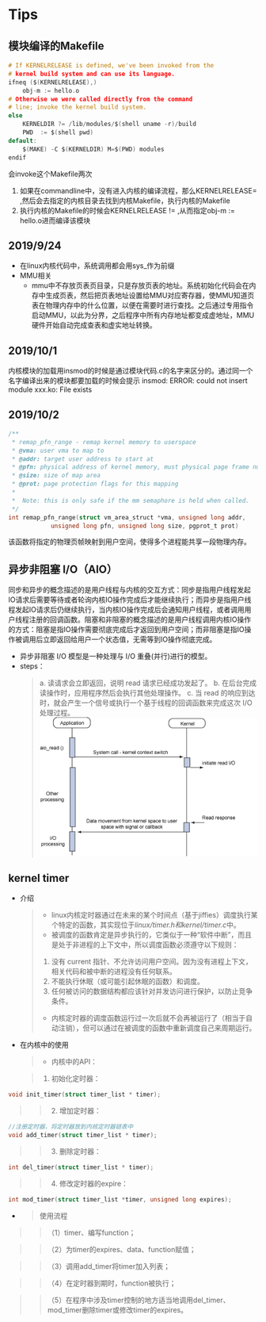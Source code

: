 # Tips
## 模块编译的Makefile
```c
# If KERNELRELEASE is defined, we've been invoked from the
# kernel build system and can use its language.
ifneq ($(KERNELRELEASE),)
    obj-m := hello.o
# Otherwise we were called directly from the command
# line; invoke the kernel build system.
else
    KERNELDIR ?= /lib/modules/$(shell uname -r)/build
    PWD  := $(shell pwd)
default:
    $(MAKE) -C $(KERNELDIR) M=$(PWD) modules
endif
```
会invoke这个Makefile两次
1. 如果在commandline中，没有进入内核的编译流程，那么KERNELRELEASE= ,然后会去指定的内核目录去找到内核Makefile，执行内核的Makefile
2. 执行内核的Makefile的时候会KERNELRELEASE != ,从而指定obj-m := hello.o进而编译该模块

## 2019/9/24
  - 在linux内核代码中，系统调用都会用sys_作为前缀
  - MMU相关
    - mmu中不存放页表页目录，只是存放页表的地址。系统初始化代码会在内存中生成页表，然后把页表地址设置给MMU对应寄存器，使MMU知道页表在物理内存中的什么位置，以便在需要时进行查找。之后通过专用指令启动MMU，以此为分界，之后程序中所有内存地址都变成虚地址，MMU硬件开始自动完成查表和虚实地址转换。

## 2019/10/1
内核模块的加载用insmod的时候是通过模块代码.c的名字来区分的。通过同一个名字编译出来的模块都要加载的时候会提示
insmod: ERROR: could not insert module xxx.ko: File exists

## 2019/10/2
```c
/**
 * remap_pfn_range - remap kernel memory to userspace
 * @vma: user vma to map to
 * @addr: target user address to start at
 * @pfn: physical address of kernel memory, must physical page frame number
 * @size: size of map area
 * @prot: page protection flags for this mapping
 *
 *  Note: this is only safe if the mm semaphore is held when called.
 */
int remap_pfn_range(struct vm_area_struct *vma, unsigned long addr,
		    unsigned long pfn, unsigned long size, pgprot_t prot)

```
该函数将指定的物理页帧映射到用户空间，使得多个进程能共享一段物理内存。

## 异步非阻塞 I/O（AIO）
同步和异步的概念描述的是用户线程与内核的交互方式：同步是指用户线程发起IO请求后需要等待或者轮询内核IO操作完成后才能继续执行；而异步是指用户线程发起IO请求后仍继续执行，当内核IO操作完成后会通知用户线程，或者调用用户线程注册的回调函数。阻塞和非阻塞的概念描述的是用户线程调用内核IO操作的方式：阻塞是指IO操作需要彻底完成后才返回到用户空间；而非阻塞是指IO操作被调用后立即返回给用户一个状态值，无需等到IO操作彻底完成。
  - 异步非阻塞 I/O 模型是一种处理与 I/O 重叠(并行)进行的模型。
  - steps：
    > a. 读请求会立即返回，说明 read 请求已经成功发起了。
    > b. 在后台完成读操作时，应用程序然后会执行其他处理操作。
    > c. 当 read 的响应到达时，就会产生一个信号或执行一个基于线程的回调函数来完成这次 I/O 处理过程。
![aio.bmp](attachments\be045c9e.bmp)


## kernel timer
- 介绍
  > - linux内核定时器通过在未来的某个时间点（基于jiffies）调度执行某个特定的函数，其实现位于*linux/timer.h和kernel/timer.c*中。
  > - 被调度的函数肯定是异步执行的，它类似于一种“软件中断”，而且是处于非进程的上下文中，所以调度函数必须遵守以下规则：
  > 1. 没有 current 指针、不允许访问用户空间。因为没有进程上下文，相关代码和被中断的进程没有任何联系。
  > 2. 不能执行休眠（或可能引起休眠的函数）和调度。
  > 3. 任何被访问的数据结构都应该针对并发访问进行保护，以防止竞争条件。
  > - 内核定时器的调度函数运行过一次后就不会再被运行了（相当于自动注销），但可以通过在被调度的函数中重新调度自己来周期运行。


- 在内核中的使用
  > - 内核中的API：
  
     > 1. 初始化定时器：
  
```c
void init_timer(struct timer_list * timer);
```

  >> 2. 增加定时器：

```c
//注册定时器，将定时器放到内核定时器链表中
void add_timer(struct timer_list * timer);
```

  >>3. 删除定时器：

```c
int del_timer(struct timer_list * timer);
```

  >>4. 修改定时器的expire：

```c
int mod_timer(struct timer_list *timer, unsigned long expires);
```
  - > 使用流程
>>（1）timer、编写function；

>>（2）为timer的expires、data、function赋值；

>>（3）调用add_timer将timer加入列表；

>>（4）在定时器到期时，function被执行；

>>（5）在程序中涉及timer控制的地方适当地调用del_timer、mod_timer删除timer或修改timer的expires。